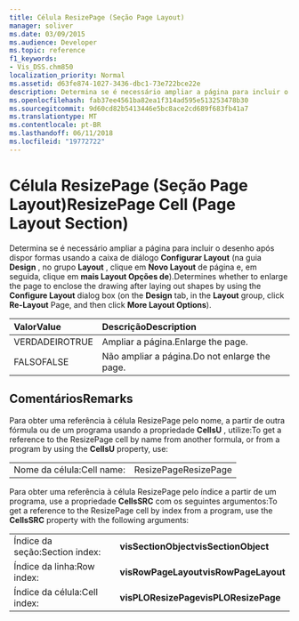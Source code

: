 ```yaml
---
title: Célula ResizePage (Seção Page Layout)
manager: soliver
ms.date: 03/09/2015
ms.audience: Developer
ms.topic: reference
f1_keywords:
- Vis_DSS.chm850
localization_priority: Normal
ms.assetid: d63fe874-1027-3436-dbc1-73e722bce22e
description: Determina se é necessário ampliar a página para incluir o desenho após dispor formas usando a caixa de diálogo Configurar Layout (na guia Design, no grupo Layout, clique em Novo Layout de página e, em seguida, clique em mais opções de Layout).
ms.openlocfilehash: fab37ee4561ba82ea1f314ad595e513253478b30
ms.sourcegitcommit: 9d60cd82b5413446e5bc8ace2cd689f683fb41a7
ms.translationtype: MT
ms.contentlocale: pt-BR
ms.lasthandoff: 06/11/2018
ms.locfileid: "19772722"
---
```

# <a name="resizepage-cell-page-layout-section"></a><span data-ttu-id="398d1-103">Célula ResizePage (Seção Page Layout)</span><span class="sxs-lookup"><span data-stu-id="398d1-103">ResizePage Cell (Page Layout Section)</span></span>

<span data-ttu-id="398d1-104">Determina se é necessário ampliar a página para incluir o desenho após dispor formas usando a caixa de diálogo **Configurar Layout** (na guia **Design** , no grupo **Layout** , clique em **Novo Layout** de página e, em seguida, clique em **mais Layout Opções de**).</span><span class="sxs-lookup"><span data-stu-id="398d1-104">Determines whether to enlarge the page to enclose the drawing after laying out shapes by using the **Configure Layout** dialog box (on the **Design** tab, in the **Layout** group, click **Re-Layout** Page, and then click **More Layout Options**).</span></span>
  
|<span data-ttu-id="398d1-105">**Valor**</span><span class="sxs-lookup"><span data-stu-id="398d1-105">**Value**</span></span>|<span data-ttu-id="398d1-106">**Descrição**</span><span class="sxs-lookup"><span data-stu-id="398d1-106">**Description**</span></span>|
|:-----|:-----|
| <span data-ttu-id="398d1-107">VERDADEIRO</span><span class="sxs-lookup"><span data-stu-id="398d1-107">TRUE</span></span>  <br/> | <span data-ttu-id="398d1-108">Ampliar a página.</span><span class="sxs-lookup"><span data-stu-id="398d1-108">Enlarge the page.</span></span>  <br/> |
| <span data-ttu-id="398d1-109">FALSO</span><span class="sxs-lookup"><span data-stu-id="398d1-109">FALSE</span></span>  <br/> | <span data-ttu-id="398d1-110">Não ampliar a página.</span><span class="sxs-lookup"><span data-stu-id="398d1-110">Do not enlarge the page.</span></span>  <br/> |
   
## <a name="remarks"></a><span data-ttu-id="398d1-111">Comentários</span><span class="sxs-lookup"><span data-stu-id="398d1-111">Remarks</span></span>

<span data-ttu-id="398d1-112">Para obter uma referência à célula ResizePage pelo nome, a partir de outra fórmula ou de um programa usando a propriedade **CellsU** , utilize:</span><span class="sxs-lookup"><span data-stu-id="398d1-112">To get a reference to the ResizePage cell by name from another formula, or from a program by using the **CellsU** property, use:</span></span> 
  
|||
|:-----|:-----|
| <span data-ttu-id="398d1-113">Nome da célula:</span><span class="sxs-lookup"><span data-stu-id="398d1-113">Cell name:</span></span>  <br/> | <span data-ttu-id="398d1-114">ResizePage</span><span class="sxs-lookup"><span data-stu-id="398d1-114">ResizePage</span></span>  <br/> |
   
<span data-ttu-id="398d1-115">Para obter uma referência à célula ResizePage pelo índice a partir de um programa, use a propriedade **CellsSRC** com os seguintes argumentos:</span><span class="sxs-lookup"><span data-stu-id="398d1-115">To get a reference to the ResizePage cell by index from a program, use the **CellsSRC** property with the following arguments:</span></span> 
  
|||
|:-----|:-----|
| <span data-ttu-id="398d1-116">Índice da seção:</span><span class="sxs-lookup"><span data-stu-id="398d1-116">Section index:</span></span>  <br/> |<span data-ttu-id="398d1-117">**visSectionObject**</span><span class="sxs-lookup"><span data-stu-id="398d1-117">**visSectionObject**</span></span> <br/> |
| <span data-ttu-id="398d1-118">Índice da linha:</span><span class="sxs-lookup"><span data-stu-id="398d1-118">Row index:</span></span>  <br/> |<span data-ttu-id="398d1-119">**visRowPageLayout**</span><span class="sxs-lookup"><span data-stu-id="398d1-119">**visRowPageLayout**</span></span> <br/> |
| <span data-ttu-id="398d1-120">Índice da célula:</span><span class="sxs-lookup"><span data-stu-id="398d1-120">Cell index:</span></span>  <br/> |<span data-ttu-id="398d1-121">**visPLOResizePage**</span><span class="sxs-lookup"><span data-stu-id="398d1-121">**visPLOResizePage**</span></span> <br/> |
   

